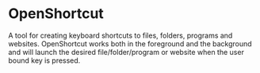 # OpenShortcut
A tool for creating keyboard shortcuts to files, folders, programs and websites.
OpenShortcut works both in the foreground and the background and will launch the
desired file/folder/program or website when the user bound key is pressed.
